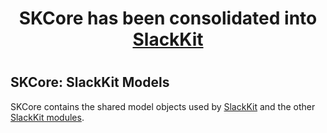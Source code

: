 <center><h1>SKCore has been consolidated into <a href="https://www.github.com/pvzig/SlackKit">SlackKit</a><h1></center>

## SKCore: SlackKit Models

SKCore contains the shared model objects used by [SlackKit](https://www.github.com/pvzig/SlackKit) and the other [SlackKit modules](https://www.github.com/pvzig/SlackKit).
